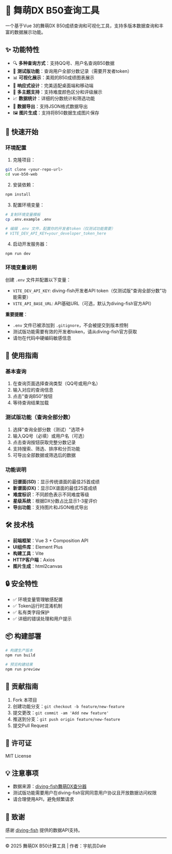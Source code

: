 # 🎵 舞萌DX B50查询工具

一个基于Vue 3的舞萌DX B50成绩查询和可视化工具，支持多版本数据查询和丰富的数据展示功能。

## ✨ 功能特性

- 🔍 **多种查询方式**：支持QQ号、用户名查询B50数据
- 🧪 **测试版功能**：查询用户全部分数记录（需要开发者token）
- 📊 **可视化展示**：美观的B50成绩图表展示
- 📱 **响应式设计**：完美适配桌面端和移动端
- 🎨 **多主题支持**：支持难度颜色区分和评级展示
- 📈 **数据统计**：详细的分数统计和筛选功能
- 💾 **数据导出**：支持JSON格式数据导出
- 🖼️ **图片生成**：支持将B50数据生成图片保存

## 🚀 快速开始

### 环境配置

1. 克隆项目：
```bash
git clone <your-repo-url>
cd vue-b50-web
```

2. 安装依赖：
```bash
npm install
```

3. 配置环境变量：
```bash
# 复制环境变量模板
cp .env.example .env

# 编辑 .env 文件，配置你的开发者token（仅测试功能需要）
# VITE_DEV_API_KEY=your_developer_token_here
```

4. 启动开发服务器：
```bash
npm run dev
```

### 环境变量说明

创建 `.env` 文件并配置以下变量：

- `VITE_DEV_API_KEY`: diving-fish开发者API token（仅测试版"查询全部分数"功能需要）
- `VITE_API_BASE_URL`: API基础URL（可选，默认为diving-fish官方API）

**重要提醒**：
- `.env` 文件已被添加到 `.gitignore`，不会被提交到版本控制
- 测试版功能需要有效的开发者token，请从diving-fish官方获取
- 请勿在代码中硬编码敏感信息

## 📖 使用指南

### 基本查询

1. 在查询页面选择查询类型（QQ号或用户名）
2. 输入对应的查询信息
3. 点击"查询B50"按钮
4. 等待查询结果加载

### 测试版功能（查询全部分数）

1. 选择"查询全部分数（测试）"选项卡
2. 输入QQ号（必填）或用户名（可选）
3. 点击查询按钮获取完整分数记录
4. 支持搜索、筛选、排序和分页功能
5. 可导出全部数据或筛选后的数据

### 功能说明

- **旧谱面(SD)**：显示传统谱面的最佳25首成绩
- **新谱面(DX)**：显示DX谱面的最佳25首成绩
- **难度标识**：不同颜色表示不同难度等级
- **星级系统**：根据DX分数占比显示1-3星评价
- **导出功能**：支持图片和JSON格式导出

## 🛠️ 技术栈

- **前端框架**：Vue 3 + Composition API
- **UI组件库**：Element Plus
- **构建工具**：Vite
- **HTTP客户端**：Axios
- **图片生成**：html2canvas

## 🔒 安全特性

- ✅ 环境变量管理敏感配置
- ✅ Token运行时混淆机制
- ✅ 私有类字段保护
- ✅ 详细的错误处理和用户提示

## 📦 构建部署

```bash
# 构建生产版本
npm run build

# 预览构建结果
npm run preview
```

## 🤝 贡献指南

1. Fork 本项目
2. 创建功能分支：`git checkout -b feature/new-feature`
3. 提交更改：`git commit -am 'Add new feature'`
4. 推送到分支：`git push origin feature/new-feature`
5. 提交Pull Request

## 📄 许可证

MIT License

## 💡 注意事项

- 数据来源：[diving-fish舞萌DX查分器](https://www.diving-fish.com/maimaidx/prober/)
- 测试版功能需要用户在diving-fish官网同意用户协议且开放数据访问权限
- 请合理使用API，避免频繁请求

## 🙏 致谢

感谢 [diving-fish](https://www.diving-fish.com/) 提供的数据API支持。

---

© 2025 舞萌DX B50计算工具 | 作者：宇航员Dale
